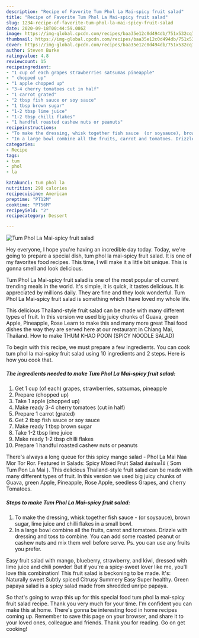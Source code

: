 ```yaml
---
description: "Recipe of Favorite Tum Phol La Mai-spicy fruit salad"
title: "Recipe of Favorite Tum Phol La Mai-spicy fruit salad"
slug: 1234-recipe-of-favorite-tum-phol-la-mai-spicy-fruit-salad
date: 2020-09-18T00:44:59.086Z
image: https://img-global.cpcdn.com/recipes/baa35e12c0d494db/751x532cq70/tum-phol-la-mai-spicy-fruit-salad-recipe-main-photo.jpg
thumbnail: https://img-global.cpcdn.com/recipes/baa35e12c0d494db/751x532cq70/tum-phol-la-mai-spicy-fruit-salad-recipe-main-photo.jpg
cover: https://img-global.cpcdn.com/recipes/baa35e12c0d494db/751x532cq70/tum-phol-la-mai-spicy-fruit-salad-recipe-main-photo.jpg
author: Steven Burke
ratingvalue: 4.8
reviewcount: 15
recipeingredient:
- "1 cup of each grapes strawberries satsumas pineapple"
- " chopped up"
- "1 apple chopped up"
- "3-4 cherry tomatoes cut in half"
- "1 carrot grated"
- "2 tbsp fish sauce or soy sauce"
- "1 tbsp brown sugar"
- "1-2 tbsp lime juice"
- "1-2 tbsp chilli flakes"
- "1 handful roasted cashew nuts or peanuts"
recipeinstructions:
- "To make the dressing, whisk together fish sauce  (or soysauce), brown sugar, lime juice and chilli flakes in a small bowl."
- "In a large bowl combine all the fruits, carrot and tomatoes. Drizzle with dressing and toss to combine. You can add some roasted peanut or cashew nuts and mix them well before serve. Ps. you can use any fruits you prefer."
categories:
- Recipe
tags:
- tum
- phol
- la

katakunci: tum phol la 
nutrition: 290 calories
recipecuisine: American
preptime: "PT12M"
cooktime: "PT56M"
recipeyield: "2"
recipecategory: Dessert

---
```



![Tum Phol La Mai-spicy fruit salad](https://img-global.cpcdn.com/recipes/baa35e12c0d494db/751x532cq70/tum-phol-la-mai-spicy-fruit-salad-recipe-main-photo.jpg)

Hey everyone, I hope you're having an incredible day today. Today, we're going to prepare a special dish, tum phol la mai-spicy fruit salad. It is one of my favorites food recipes. This time, I will make it a little bit unique. This is gonna smell and look delicious.

Tum Phol La Mai-spicy fruit salad is one of the most popular of current trending meals in the world. It's simple, it is quick, it tastes delicious. It is appreciated by millions daily. They are fine and they look wonderful. Tum Phol La Mai-spicy fruit salad is something which I have loved my whole life.

This delicious Thailand-style fruit salad can be made with many different types of fruit. In this version we used big juicy chunks of Guava, green Apple, Pineapple, Rose Learn to make this and many more great Thai food dishes the way they are served here at our restaurant in Chiang Mai, Thailand. How to make THUM KHAO POON (SPICY NOODLE SALAD)


To begin with this recipe, we must prepare a few ingredients. You can cook tum phol la mai-spicy fruit salad using 10 ingredients and 2 steps. Here is how you cook that.

<!--inarticleads1-->

##### The ingredients needed to make Tum Phol La Mai-spicy fruit salad:

1. Get 1 cup (of each) grapes, strawberries, satsumas, pineapple
1. Prepare  (chopped up)
1. Take 1 apple (chopped up)
1. Make ready 3-4 cherry tomatoes (cut in half)
1. Prepare 1 carrot (grated)
1. Get 2 tbsp fish sauce or soy sauce
1. Make ready 1 tbsp brown sugar
1. Take 1-2 tbsp lime juice
1. Make ready 1-2 tbsp chilli flakes
1. Prepare 1 handful roasted cashew nuts or peanuts


There&#39;s always a long queue for this spicy mango salad - Phol La Mai Naa Mor Tor Ror. Featured in Salads: Spicy Mixed Fruit Salad ส้มตำผลไม้ ( Som Tum Pon La Mai ). This delicious Thailand-style fruit salad can be made with many different types of fruit. In this version we used big juicy chunks of Guava, green Apple, Pineapple, Rose Apple, seedless Grapes, and cherry Tomatoes. 

<!--inarticleads2-->

##### Steps to make Tum Phol La Mai-spicy fruit salad:

1. To make the dressing, whisk together fish sauce  - (or soysauce), brown sugar, lime juice and chilli flakes in a small bowl.
1. In a large bowl combine all the fruits, carrot and tomatoes. Drizzle with dressing and toss to combine. You can add some roasted peanut or cashew nuts and mix them well before serve. Ps. you can use any fruits you prefer.


Easy fruit salad with mango, blueberry, strawberry, and kiwi, dressed with lime juice and chili powder! But if you&#39;re a spicy-sweet lover like me, you&#39;ll love this combination! This fruit salad is beckoning to be made. It&#39;s: Naturally sweet Subtly spiced Citrusy Summery Easy Super healthy. Green papaya salad is a spicy salad made from shredded unripe papaya. 

So that's going to wrap this up for this special food tum phol la mai-spicy fruit salad recipe. Thank you very much for your time. I'm confident you can make this at home. There's gonna be interesting food in home recipes coming up. Remember to save this page on your browser, and share it to your loved ones, colleague and friends. Thank you for reading. Go on get cooking!
